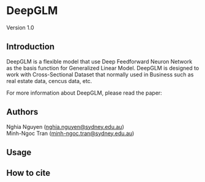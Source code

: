 # DeepGLM
Version 1.0<br/>

## Introduction
DeepGLM is a flexible model that use Deep Feedforward Neuron Network as the basis function for Generalized Linear Model. DeepGLM is designed to work with Cross-Sectional Dataset that normally used in Business such as real estate data, cencus data, etc. <br/>

For more information about DeepGLM, please read the paper: 

## Authors
Nghia Nguyen (nghia.nguyen@sydney.edu.au) <br/>
Minh-Ngoc Tran (minh-ngoc.tran@sydney.edu.au)

## Usage

## How to cite
